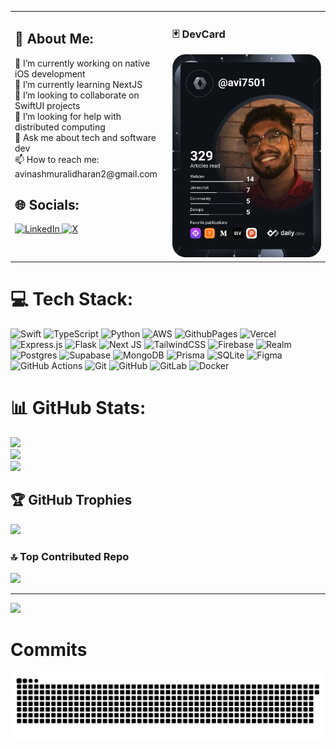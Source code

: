 <table>
  <tr>
    <td style="vertical-align: top; width: 50%;">
      <h2>💫 About Me:</h2>
      <p>
        🔭 I’m currently working on native iOS development<br>
        🌱 I’m currently learning NextJS<br>
        👯 I’m looking to collaborate on SwiftUI projects<br>
        🤔 I’m looking for help with distributed computing<br>
        💬 Ask me about tech and software dev<br>
        📫 How to reach me: avinashmuralidharan2@gmail.com<br>
      </p>
      <h2>🌐 Socials:</h2>
      <p>
        <a href="https://linkedin.com/in/avinash77" target="_blank">
          <img src="https://img.shields.io/badge/LinkedIn-%230077B5.svg?logo=linkedin&logoColor=white" alt="LinkedIn" />
        </a>
        <a href="https://x.com/AvinashMurali77" target="_blank">
          <img src="https://img.shields.io/badge/X-black.svg?logo=X&logoColor=white" alt="X" />
        </a>
      </p>
    </td>
    <td style="vertical-align: top; width: 50%;">
      <h3>🃏 DevCard</h3>
      <img src="assets/devcard.svg" alt="DevCard" style="width: 100%; max-height: 50vw; object-fit: contain;" />
    </td>
  </tr>
</table>

# 💻 Tech Stack:
![Swift](https://img.shields.io/badge/swift-F54A2A?style=for-the-badge&logo=swift&logoColor=white) ![TypeScript](https://img.shields.io/badge/typescript-%23007ACC.svg?style=for-the-badge&logo=typescript&logoColor=white) ![Python](https://img.shields.io/badge/python-3670A0?style=for-the-badge&logo=python&logoColor=ffdd54) ![AWS](https://img.shields.io/badge/AWS-%23FF9900.svg?style=for-the-badge&logo=amazon-aws&logoColor=white) ![GithubPages](https://img.shields.io/badge/github%20pages-121013?style=for-the-badge&logo=github&logoColor=white) ![Vercel](https://img.shields.io/badge/vercel-%23000000.svg?style=for-the-badge&logo=vercel&logoColor=white) ![Express.js](https://img.shields.io/badge/express.js-%23404d59.svg?style=for-the-badge&logo=express&logoColor=%2361DAFB) ![Flask](https://img.shields.io/badge/flask-%23000.svg?style=for-the-badge&logo=flask&logoColor=white) ![Next JS](https://img.shields.io/badge/Next-black?style=for-the-badge&logo=next.js&logoColor=white) ![TailwindCSS](https://img.shields.io/badge/tailwindcss-%2338B2AC.svg?style=for-the-badge&logo=tailwind-css&logoColor=white) ![Firebase](https://img.shields.io/badge/firebase-a08021?style=for-the-badge&logo=firebase&logoColor=ffcd34) ![Realm](https://img.shields.io/badge/Realm-39477F?style=for-the-badge&logo=realm&logoColor=white) ![Postgres](https://img.shields.io/badge/postgres-%23316192.svg?style=for-the-badge&logo=postgresql&logoColor=white) ![Supabase](https://img.shields.io/badge/Supabase-3ECF8E?style=for-the-badge&logo=supabase&logoColor=white) ![MongoDB](https://img.shields.io/badge/MongoDB-%234ea94b.svg?style=for-the-badge&logo=mongodb&logoColor=white) ![Prisma](https://img.shields.io/badge/Prisma-3982CE?style=for-the-badge&logo=Prisma&logoColor=white) ![SQLite](https://img.shields.io/badge/sqlite-%2307405e.svg?style=for-the-badge&logo=sqlite&logoColor=white) ![Figma](https://img.shields.io/badge/figma-%23F24E1E.svg?style=for-the-badge&logo=figma&logoColor=white) ![GitHub Actions](https://img.shields.io/badge/github%20actions-%232671E5.svg?style=for-the-badge&logo=githubactions&logoColor=white) ![Git](https://img.shields.io/badge/git-%23F05033.svg?style=for-the-badge&logo=git&logoColor=white) ![GitHub](https://img.shields.io/badge/github-%23121011.svg?style=for-the-badge&logo=github&logoColor=white) ![GitLab](https://img.shields.io/badge/gitlab-%23181717.svg?style=for-the-badge&logo=gitlab&logoColor=white) ![Docker](https://img.shields.io/badge/docker-%230db7ed.svg?style=for-the-badge&logo=docker&logoColor=white)
# 📊 GitHub Stats:
![](https://github-readme-stats.vercel.app/api?username=avi7501&theme=tokyonight&hide_border=false&include_all_commits=false&count_private=false)<br/>
![](https://github-readme-streak-stats.herokuapp.com/?user=avi7501&theme=tokyonight&hide_border=false)<br/>
![](https://github-readme-stats.vercel.app/api/top-langs/?username=avi7501&theme=tokyonight&hide_border=false&include_all_commits=false&count_private=false&layout=compact)

## 🏆 GitHub Trophies
![](https://github-profile-trophy.vercel.app/?username=avi7501&theme=tokyonight&no-frame=true&no-bg=false&margin-w=4)

### 🔝 Top Contributed Repo
![](https://github-contributor-stats.vercel.app/api?username=avi7501&limit=5&theme=tokyonight&combine_all_yearly_contributions=true)

---
[![](https://visitcount.itsvg.in/api?id=avi7501&icon=0&color=6)](https://visitcount.itsvg.in)

# Commits
<picture>
  <source media="(prefers-color-scheme: dark)" srcset="https://raw.githubusercontent.com/avi7501/avi7501/output/github-contribution-grid-snake-dark.svg">
  <source media="(prefers-color-scheme: light)" srcset="https://raw.githubusercontent.com/avi7501/avi7501/output/github-contribution-grid-snake.svg">
  <img alt="github contribution grid snake animation" src="https://raw.githubusercontent.com/avi7501/avi7501/output/github-contribution-grid-snake.svg">
</picture>
